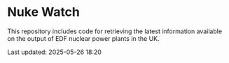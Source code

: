 # Nuke Watch

This repository includes code for retrieving the latest information available on the output of EDF nuclear power plants in the UK.

Last updated: 2025-05-26 18:20